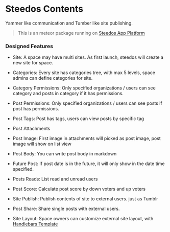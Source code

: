 # Steedos Contents
Yammer like communication and Tumber like site publishing.

> This is an meteor package running on [Steedos App Platform](https://github.com/steedos/apps/)

### Designed Features

- Site: A space may have multi sites. As first launch,  steedos will create a new site for space. 
- Categories: Every site has categories tree, with max 5 levels, space admins can define categories for site. 
- Category Permissions:  Only specified organizations / users can see category and posts in category if it has permissions. 

- Post Permissions: Only specified organizations / users can see posts if post has permissions. 
- Post Tags: Post has tags, users can view posts by specific tag
- Post Attachments
- Post Image: First image in attachments will picked as post image, post image will show on list view
- Post Body: You can write post body in markdown
- Future Post: If post date is in the future, it will only show in the date time specified.
- Posts Reads: List read and unread users
- Post Score: Calculate post score by down voters and up voters

- Site Publish: Publish contents of site to external users. just as Tumblr
- Post Share: Share single posts with external users.
- Site Layout: Space owners can customize external site layout, with [Handlebars Template](http://handlebarsjs.com/) 
